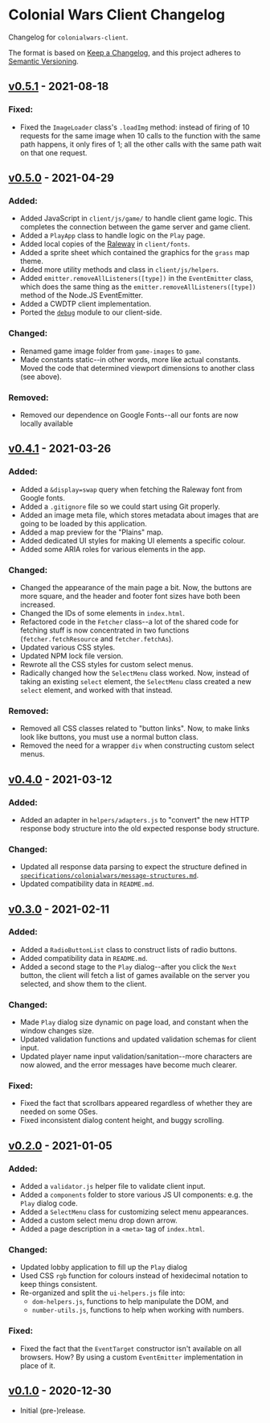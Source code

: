 # Colonial Wars Client Changelog
Changelog for ``colonialwars-client``.

The format is based on [Keep a Changelog][1], and this project adheres to [Semantic Versioning][2].

## [v0.5.1] - 2021-08-18
### Fixed:
- Fixed the ``ImageLoader`` class's ``.loadImg`` method: instead of firing of 10 requests for the
same image when 10 calls to the function with the same path happens, it only fires of 1; all
the other calls with the same path wait on that one request.

## [v0.5.0] - 2021-04-29
### Added:
- Added JavaScript in ``client/js/game/`` to handle client game logic. This completes the connection
between the game server and game client.
- Added a ``PlayApp`` class to handle logic on the ``Play`` page.
- Added local copies of the [Raleway](https://fonts.google.com/specimen/Raleway) in ``client/fonts``.
- Added a sprite sheet which contained the graphics for the ``grass`` map theme.
- Added more utility methods and class in ``client/js/helpers``.
- Added ``emitter.removeAllListeners([type])`` in the ``EventEmitter`` class, which does the same
thing as the ``emitter.removeAllListeners([type])`` method of the Node.JS EventEmitter.
- Added a CWDTP client implementation.
- Ported the [``debug``](https://www.npmjs.com/package/debug) module to our client-side.
### Changed:
- Renamed game image folder from ``game-images`` to ``game``.
- Made constants static--in other words, more like actual constants. Moved the code that determined
viewport dimensions to another class (see above).
### Removed:
- Removed our dependence on Google Fonts--all our fonts are now locally available

## [v0.4.1] - 2021-03-26
### Added:
- Added a ``&display=swap`` query when fetching the Raleway font from Google fonts.
- Added a ``.gitignore`` file so we could start using Git properly.
- Added an image meta file, which stores metadata about images that are going to be loaded
by this application.
- Added a map preview for the "Plains" map.
- Added dedicated UI styles for making UI elements a specific colour.
- Added some ARIA roles for various elements in the app.
### Changed:
- Changed the appearance of the main page a bit. Now, the buttons are more square, and the
header and footer font sizes have both been increased.
- Changed the IDs of some elements in ``index.html``.
- Refactored code in the ``Fetcher`` class--a lot of the shared code for fetching stuff is
now concentrated in two functions (``fetcher.fetchResource`` and ``fetcher.fetchAs``).
- Updated various CSS styles.
- Updated NPM lock file version.
- Rewrote all the CSS styles for custom select menus.
- Radically changed how the ``SelectMenu`` class worked. Now, instead of taking an existing
``select`` element, the ``SelectMenu`` class created a new ``select`` element, and worked with
that instead.
### Removed:
- Removed all CSS classes related to "button links". Now, to make links look like buttons,
you must use a normal button class.
- Removed the need for a wrapper ``div`` when constructing custom select menus.

## [v0.4.0] - 2021-03-12
### Added:
- Added an adapter in ``helpers/adapters.js`` to "convert" the new HTTP response body structure
into the old expected response body structure.
### Changed:
- Updated all response data parsing to expect the structure defined in
[``specifications/colonialwars/message-structures.md``](
  https://github.com/Take-Some-Bytes/specifications/blob/main/colonialwars/message-structure.md#http-response-body-structure
).
- Updated compatibility data in ``README.md``.

## [v0.3.0] - 2021-02-11
### Added:
- Added a ``RadioButtonList`` class to construct lists of radio buttons.
- Added compatibility data in ``README.md``.
- Added a second stage to the ``Play`` dialog--after you click the ``Next`` button, the client will
fetch a list of games available on the server you selected, and show them to the client.
### Changed:
- Made ``Play`` dialog size dynamic on page load, and constant when the window changes size.
- Updated validation functions and updated validation schemas for client input.
- Updated player name input validation/sanitation--more characters are now alowed, and the error
messages have become much clearer.
### Fixed:
- Fixed the fact that scrollbars appeared regardless of whether they are needed on some OSes.
- Fixed inconsistent dialog content height, and buggy scrolling.

## [v0.2.0] - 2021-01-05
### Added:
- Added a ``validator.js`` helper file to validate client input.
- Added a ``components`` folder to store various JS UI components: e.g. the ``Play`` dialog code.
- Added a ``SelectMenu`` class for customizing select menu appearances.
- Added a custom select menu drop down arrow.
- Added a page description in a ``<meta>`` tag of ``index.html``.
### Changed:
- Updated lobby application to fill up the ``Play`` dialog
- Used CSS ``rgb`` function for colours instead of hexidecimal notation to keep things consistent.
- Re-organized and split the ``ui-helpers.js`` file into:
  * ``dom-helpers.js``, functions to help manipulate the DOM, and
  * ``number-utils.js``, functions to help when working with numbers.
### Fixed:
- Fixed the fact that the ``EventTarget`` constructor isn't available on all browsers. How? By using a
custom ``EventEmitter`` implementation in place of it.

## [v0.1.0] - 2020-12-30
- Initial (pre-)release.

[1]: https://keepachangelog.com/
[2]: https://semver.org

[v0.1.0]: https://github.com/Take-Some-Bytes/colonialwars-client/tree/bec2736d782914a69f6d861e076b4e6c38487a7f
[v0.2.0]: https://github.com/Take-Some-Bytes/colonialwars-client/tree/f3f8432130d30a28da961fb464069ea104cadca4
[v0.3.0]: https://github.com/Take-Some-Bytes/colonialwars-client/tree/7fbb2ec25351f8369227f67332e86dec4206dc43
[v0.4.0]: https://github.com/Take-Some-Bytes/colonialwars-client/tree/7ec1261ca2c90866ae0b7c742a4a2575e70c565c
[v0.4.1]: https://github.com/Take-Some-Bytes/colonialwars-client/tree/85cb2323d21888d9ec5f0d5095eae4f68500dd87
[v0.5.0]: https://github.com/Take-Some-Bytes/colonialwars-client/tree/f1388103cc2f087e6222554751e3cfda515d1970
[v0.5.1]: https://github.com/Take-Some-Bytes/colonialwars-server/tree/main
